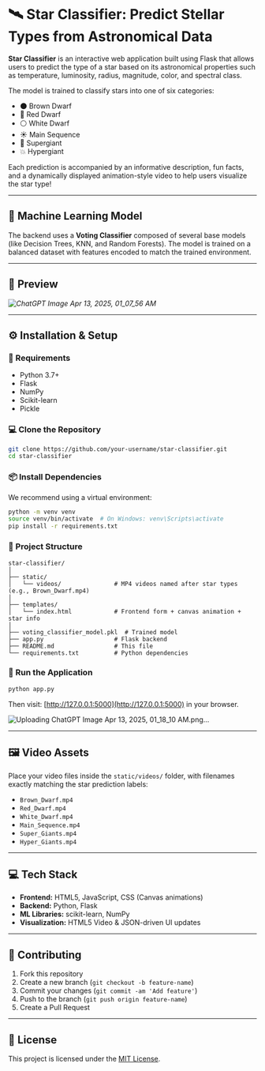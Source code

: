 # 🛰️ Star Classifier: Predict Stellar Types from Astronomical Data


**Star Classifier** is an interactive web application built using Flask that allows users to predict the type of a star based on its astronomical properties such as temperature, luminosity, radius, magnitude, color, and spectral class.

The model is trained to classify stars into one of six categories:
- 🌑 Brown Dwarf  
- 🔴 Red Dwarf  
- ⚪ White Dwarf  
- ☀️ Main Sequence  
- 🌟 Supergiant  
- 💥 Hypergiant  

Each prediction is accompanied by an informative description, fun facts, and a dynamically displayed animation-style video to help users visualize the star type!

---

## 🧠 Machine Learning Model

The backend uses a **Voting Classifier** composed of several base models (like Decision Trees, KNN, and Random Forests). The model is trained on a balanced dataset with features encoded to match the trained environment.

---

## 🌌 Preview
*![ChatGPT Image Apr 13, 2025, 01_07_56 AM](https://github.com/user-attachments/assets/6e42e702-8c5d-4d69-9e33-3bbd1dcbf30f)*

---

## ⚙️ Installation & Setup

### 🔧 Requirements

- Python 3.7+
- Flask
- NumPy
- Scikit-learn
- Pickle

### 💻 Clone the Repository

```bash
git clone https://github.com/your-username/star-classifier.git
cd star-classifier
```

### 📦 Install Dependencies

We recommend using a virtual environment:

```bash
python -m venv venv
source venv/bin/activate  # On Windows: venv\Scripts\activate
pip install -r requirements.txt
```

### 📂 Project Structure

```
star-classifier/
│
├── static/
│   └── videos/               # MP4 videos named after star types (e.g., Brown_Dwarf.mp4)
│
├── templates/
│   └── index.html            # Frontend form + canvas animation + star info
│
├── voting_classifier_model.pkl  # Trained model
├── app.py                    # Flask backend
├── README.md                 # This file
└── requirements.txt          # Python dependencies
```

### 🚀 Run the Application

```bash
python app.py
```

Then visit: [http://127.0.0.1:5000](http://127.0.0.1:5000) in your browser.

![Uploading ChatGPT Image Apr 13, 2025, 01_18_10 AM.png…]()


---

## 🖼️ Video Assets

Place your video files inside the `static/videos/` folder, with filenames exactly matching the star prediction labels:

- `Brown_Dwarf.mp4`
- `Red_Dwarf.mp4`
- `White_Dwarf.mp4`
- `Main_Sequence.mp4`
- `Super_Giants.mp4`
- `Hyper_Giants.mp4`

---

## 💻 Tech Stack

- **Frontend:** HTML5, JavaScript, CSS (Canvas animations)
- **Backend:** Python, Flask
- **ML Libraries:** scikit-learn, NumPy
- **Visualization:** HTML5 Video & JSON-driven UI updates

---

## 🤝 Contributing

1. Fork this repository
2. Create a new branch (`git checkout -b feature-name`)
3. Commit your changes (`git commit -am 'Add feature'`)
4. Push to the branch (`git push origin feature-name`)
5. Create a Pull Request

---

## 📄 License

This project is licensed under the [MIT License](LICENSE).
